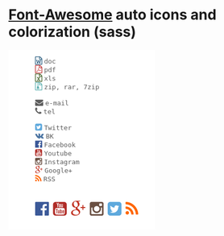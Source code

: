 # **[Font-Awesome](https://github.com/FortAwesome/Font-Awesome)** auto icons and colorization (sass)

![](https://github.com/da0ab/font-awesome-auto-icons/blob/master/example.png?raw=true)







